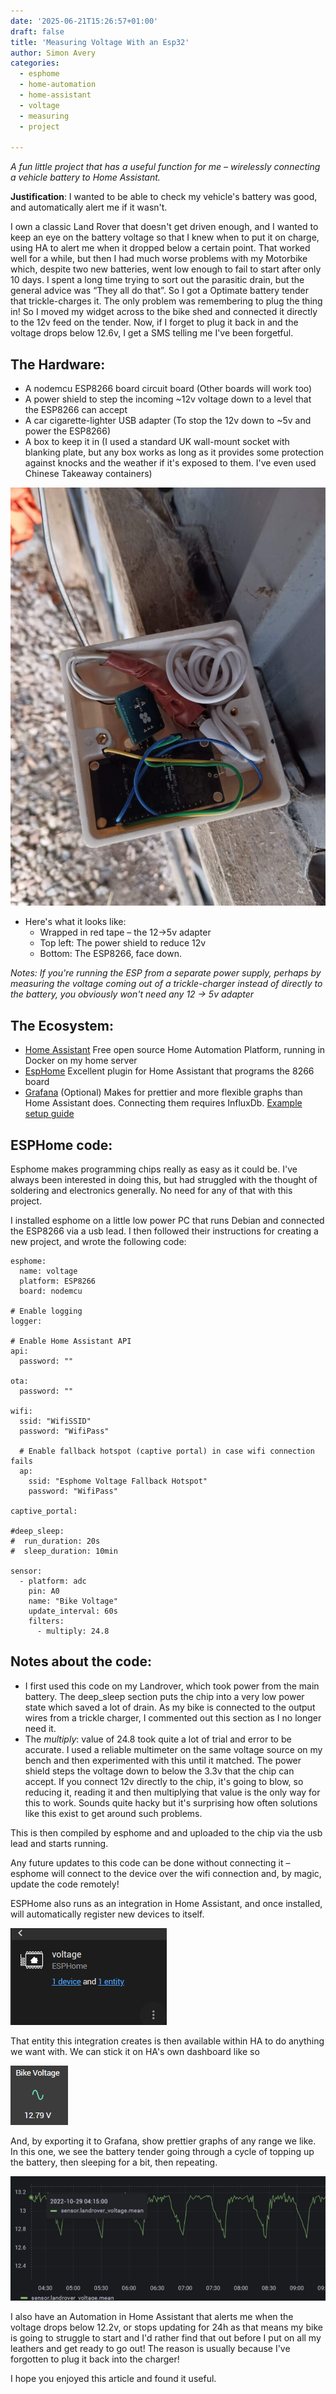 ```yaml
---
date: '2025-06-21T15:26:57+01:00'
draft: false
title: 'Measuring Voltage With an Esp32'
author: Simon Avery
categories:
  - esphome
  - home-automation
  - home-assistant
  - voltage
  - measuring
  - project

---
```


*A fun little project that has a useful function for me – wirelessly connecting a vehicle battery to Home Assistant.*

**Justification**: I wanted to be able to check my vehicle's battery was good, and automatically alert me if it wasn't.

I own a classic Land Rover that doesn't get driven enough, and I wanted to keep an eye on the battery voltage so that I knew when to put it on charge, using HA to alert me when it dropped below a certain point. That worked well for a while, but then I had much worse problems with my Motorbike which, despite two new batteries, went low enough to fail to start after only 10 days. I spent a long time trying to sort out the parasitic drain, but the general advice was “They all do that”. So I got a Optimate battery tender that trickle-charges it. The only problem was remembering to plug the thing in! So I moved my widget across to the bike shed and connected it directly to the 12v feed on the tender. Now, if I forget to plug it back in and the voltage drops below 12.6v, I get a SMS telling me I've been forgetful.

## The Hardware:

* A nodemcu ESP8266 board circuit board (Other boards will work too)
* A power shield to step the incoming ~12v voltage down to a level that the ESP8266 can accept
* A car cigarette-lighter USB adapter (To stop the 12v down to ~5v and power the ESP8266) 
* A box to keep it in (I used a standard UK wall-mount socket with blanking plate, but any box works as long as it provides some protection against knocks and the weather if it's exposed to them. I've even used Chinese Takeaway containers)

![Super mega deluxe wireless voltage measuring device](1.jpg)

* Here's what it looks like:
    * Wrapped in red tape – the 12->5v adapter
    * Top left: The power shield to reduce 12v
    * Bottom: The ESP8266, face down.

*Notes: If you're running the ESP from a separate power supply, perhaps by measuring the voltage coming out of a trickle-charger instead of directly to the battery, you obviously won't need any 12 -> 5v adapter*        

## The Ecosystem:

* [Home Assistant](https://www.home-assistant.io/) Free open source Home Automation Platform, running in Docker on my home server
* [EspHome](https://esphome.io/) Excellent plugin for Home Assistant that programs the 8266 board
* [Grafana](https://grafana.com/) (Optional) Makes for prettier and more flexible graphs than Home Assistant does. Connecting them requires InfluxDb. [Example setup guide](https://thesmarthomejourney.com/2021/05/02/grafana-influxdb-home-assistant/)

## ESPHome code:

Esphome makes programming chips really as easy as it could be. I've always been interested in doing this, but had struggled with the thought of soldering and electronics generally. No need for any of that with this project.

I installed esphome on a little low power PC that runs Debian and connected the ESP8266 via a usb lead. I then followed their instructions for creating a new project, and wrote the following code:

```
esphome:
  name: voltage
  platform: ESP8266
  board: nodemcu

# Enable logging
logger:

# Enable Home Assistant API
api:
  password: ""

ota:
  password: ""

wifi:
  ssid: "WifiSSID"
  password: "WifiPass"

  # Enable fallback hotspot (captive portal) in case wifi connection fails
  ap:
    ssid: "Esphome Voltage Fallback Hotspot"
    password: "WifiPass"

captive_portal:

#deep_sleep:
#  run_duration: 20s
#  sleep_duration: 10min

sensor:
  - platform: adc
    pin: A0
    name: "Bike Voltage"
    update_interval: 60s
    filters:
      - multiply: 24.8
```      

## Notes about the code:

* I first used this code on my Landrover, which took power from the main battery. The deep_sleep section puts the chip into a very low power state which saved a lot of drain. As my bike is connected to the output wires from a trickle charger, I commented out this section as I no longer need it.
* The *multiply*: value of 24.8 took quite a lot of trial and error to be accurate. I used a reliable multimeter on the same voltage source on my bench and then experimented with this until it matched. The power shield steps the voltage down to below the 3.3v that the chip can accept. If you connect 12v directly to the chip, it's going to blow, so reducing it, reading it and then multiplying that value is the only way for this to work. Sounds quite hacky but it's surprising how often solutions like this exist to get around such problems.

This is then compiled by esphome and and uploaded to the chip via the usb lead and starts running.

Any future updates to this code can be done without connecting it – esphome will connect to the device over the wifi connection and, by magic, update the code remotely!

ESPHome also runs as an integration in Home Assistant, and once installed, will automatically register new devices to itself.

![ESPHome integration within Home Assistant](2.png)

That entity this integration creates is then available within HA to do anything we want with. We can stick it on HA's own dashboard like so

![Home Assistant Dashboard output](3.png) 

And, by exporting it to Grafana, show prettier graphs of any range we like. In this one, we see the battery tender going through a cycle of topping up the battery, then sleeping for a bit, then repeating.

![Grafana chart, using Home Assistant as a data source](4.png)

I also have an Automation in Home Assistant that alerts me when the voltage drops below 12.2v, or stops updating for 24h as that means my bike is going to struggle to start and I'd rather find that out before I put on all my leathers and get ready to go out! The reason is usually because I've forgotten to plug it back into the charger!

I hope you enjoyed this article and found it useful.

